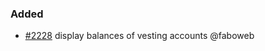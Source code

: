 ### Added

- [\#2228](https://github.com/cosmos/voyager/issues/2228) display balances of vesting accounts @faboweb